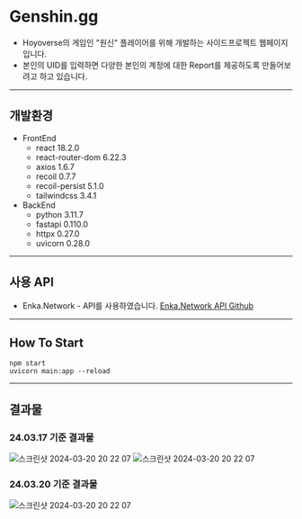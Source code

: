 # Genshin.gg

- Hoyoverse의 게임인 "원신" 플레이어를 위해 개발하는 사이드프로젝트 웹페이지입니다.
- 본인의 UID를 입력하면 다양한 본인의 계정에 대한 Report를 제공하도록 만들어보려고 하고 있습니다.

---

## 개발환경

- FrontEnd
  - react 18.2.0
  - react-router-dom 6.22.3
  - axios 1.6.7
  - recoil 0.7.7
  - recoil-persist 5.1.0
  - tailwindcss 3.4.1
- BackEnd
  - python 3.11.7
  - fastapi 0.110.0
  - httpx 0.27.0
  - uvicorn 0.28.0

---

## 사용 API

- Enka.Network - API를 사용하였습니다.
  [Enka.Network API Github](https://github.com/EnkaNetwork/API-docs)

---

## How To Start

```
npm start
uvicorn main:app --reload
```

---

## 결과물

### 24.03.17 기준 결과물

<img alt="스크린샷 2024-03-20 20 22 07" src="https://github.com/NARARIA03/Genshin.gg/assets/107057834/eda147ff-0673-4c72-a218-ce0f2e7a1e2b">

<img alt="스크린샷 2024-03-20 20 22 07" src="https://github.com/NARARIA03/Genshin.gg/assets/107057834/0d78a586-b4da-4906-b8db-ae1ce55a2b18">

### 24.03.20 기준 결과물

<img alt="스크린샷 2024-03-20 20 22 07" src="https://github.com/NARARIA03/Genshin.gg/assets/107057834/c74d2636-acb2-4f13-ad8a-e4831ad43995">
